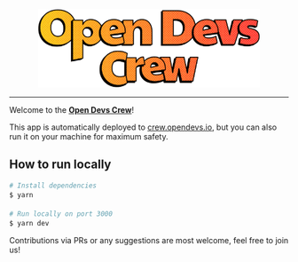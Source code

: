 <div align="center">
  <img width="400" src="./assets/images/odc-logo.png" alt="Open Devs Crew Logo" />
</div>

---

Welcome to the **[Open Devs Crew](https://opendevs.io)**!

This app is automatically deployed to [crew.opendevs.io](https://crew.opendevs.io), but you can also run it on your machine for maximum safety.

## How to run locally
```bash
# Install dependencies
$ yarn

# Run locally on port 3000
$ yarn dev
```

Contributions via PRs or any suggestions are most welcome, feel free to join us!

